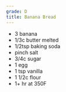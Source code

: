 ```yaml
---
grade: D
title: Banana Bread
---
```

<!-- stub -->
- 3 banana
- 1/3c butter melted
- 1/2tsp baking soda
- pinch salt
- 3/4c sugar
- 1 egg
- 1 tsp vanilla
- 1 1/2c flour
- 1+ hr at 350F
<!-- endstub -->